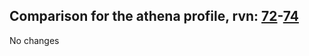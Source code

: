 ## Comparison for the athena profile, rvn: [72](https://github.com/PRO100KatYT/FortniteProfileRevisions/tree/main/profiles/athena/72%20athena.json)-[74](https://github.com/PRO100KatYT/FortniteProfileRevisions/tree/main/profiles/athena/74%20athena.json)

No changes
